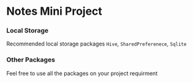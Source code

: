 # Notes Mini Project

### Local Storage
Recommended local storage packages `Hive`, `SharedPreferenece`, `Sqlite`

### Other Packages

Feel free to use all the packages on your project requirment

